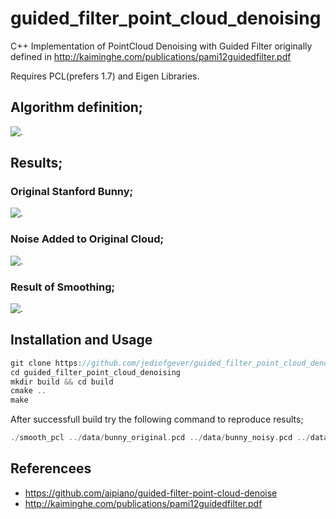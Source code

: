 # guided_filter_point_cloud_denoising

C++ Implementation of PointCloud Denoising with Guided Filter originally defined in http://kaiminghe.com/publications/pami12guidedfilter.pdf 

Requires  PCL(prefers 1.7) and Eigen Libraries. 

## Algorithm definition; 

![.](img/guided_filter_3d.png)

## Results; 
### Original Stanford Bunny;
![.](img/bunny_original.png)

### Noise Added to Original Cloud;
![.](img/bunny_noisy.png)

### Result of Smoothing;
![.](img/bunny_smoothed.png)

## Installation and Usage
```cpp
git clone https://github.com/jediofgever/guided_filter_point_cloud_denoising.git
cd guided_filter_point_cloud_denoising
mkdir build && cd build
cmake .. 
make
```
After successfull build try the following command to reproduce results;

```cpp
./smooth_pcl ../data/bunny_original.pcd ../data/bunny_noisy.pcd ../data/bunny_smoothed.pcd
```

## Referencees
* https://github.com/aipiano/guided-filter-point-cloud-denoise 
* http://kaiminghe.com/publications/pami12guidedfilter.pdf 
